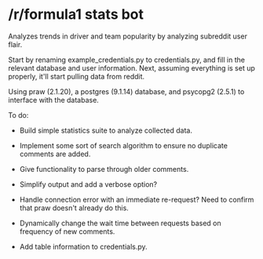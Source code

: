 # /r/formula1 stats bot
Analyzes trends in driver and team popularity by analyzing subreddit user flair.

Start by renaming example_credentials.py to credentials.py, and fill in the relevant database and user information. Next, assuming everything is set up properly, it'll start pulling data from reddit.

Using praw (2.1.20), a postgres (9.1.14) database, and psycopg2 (2.5.1) to interface with the database.

To do:

- Build simple statistics suite to analyze collected data.
  
- Implement some sort of search algorithm to ensure no duplicate comments are added.
  
- Give functionality to parse through older comments.
  
- Simplify output and add a verbose option?

- Handle connection error with an immediate re-request? Need to confirm that praw doesn't already do this.

- Dynamically change the wait time between requests based on frequency of new comments.

- Add table information to credentials.py.
